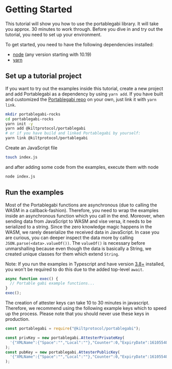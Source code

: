 # Getting Started

This tutorial will show you how to use the portablegabi library.
It will take you approx. 30 minutes to work through.
Before you dive in and try out the tutorial, you need to set up your environment.

To get started, you need to have the following dependencies installed:

- [node](https://nodejs.org/en/) (any version starting with 10.19)
- [yarn](https://yarnpkg.com/getting-started)

## Set up a tutorial project

If you want to try out the examples inside this tutorial, create a new project and add Portablegabi as a dependency by using `yarn add`.
If you have built and customized the [Portablegabi repo](https://github.com/KILTprotocol/portablegabi/) on your own, just link it with `yarn link`.

```bash
mkdir portablegabi-rocks
cd portablegabi-rocks
yarn init -y
yarn add @kiltprotocol/portablegabi
# or if you have build and linked Portablegabi by yourself:
yarn link @kiltprotocol/portablegabi
```

Create an JavaScript file

```bash
touch index.js
```

and after adding some code from the examples, execute them with node

```bash
node index.js
```

## Run the examples

Most of the Portablegabi functions are asynchronous (due to calling the WASM in a callback-fashion).
Therefore, you need to wrap the examples inside an asynchronous function which you call in the end.
Moreover, when sending data from JavaScript to WASM and vise versa, it needs to be serialized to a string.
Since the zero knowledge magic happens in the WASM, we rarely deserialize the received data in JavaScript.
In case you are curious, you can deeper inspect the data more by calling `JSON.parse(<data>.valueOf())`.
The `valueOf()` is necessary before unmarshalling because even though the data is basically a String, we created unique classes for them which extend `String`.

Note: If you run the examples in Typescript and have version [3.8+](https://devblogs.microsoft.com/typescript/announcing-typescript-3-8/) installed, you won't be required to do this due to the added top-level `await`.

```js
async function exec() {
  // Portable gabi example functions...
}
exec();
```

The creation of attester keys can take 10 to 30 minutes in javascript.
Therefore, we recommend using the following example keys which to speed up the process.
Please note that you should never use these keys in production.

```js
const portablegabi = require("@kiltprotocol/portablegabi");

const privKey = new portablegabi.AttesterPrivateKey(
  '{"XMLName":{"Space":"","Local":""},"Counter":0,"ExpiryDate":1610554062,"P":"iDYKxuFGt1Xv1aqMLaagjrOPX0hjkOlFrKOp4NPnSBHmQ9SFETUX1M43q3jLsGz+UEWFS3+SS9QpP4CTkl3p/w==","Q":"92MJOhwjESn7QohCCY1oBxsToAfccGoKtE3sBoaNxHWoowSiCy8fMG+B1sO5QU+bV3i1xwvVno9o30RcMoXEaw==","PPrime":"RBsFY3CjW6r36tVGFtNQR1nHr6QxyHSi1lHU8GnzpAjzIepCiJqL6mcb1bxl2DZ/KCLCpb/JJeoUn8BJyS70/w==","QPrime":"e7GEnQ4RiJT9oUQhBMa0A42J0APuODUFWib2A0NG4jrUUYJRBZePmDfA62HcoKfNq7xa44Xqz0e0b6IuGULiNQ==","ECDSA":"MHcCAQEEILO+g4uSDheZ6PSLxR7olFzUhZpeO9tQu84hX6UeIevaoAoGCCqGSM49AwEHoUQDQgAEKvmUz3HIZy890jE78CC9V9BuN8taO+L8GjAeS14v0CL7GCFZ1GMnaSZi4WG3mOjJlJ80CnMowIbUT3Fw1TluFw==","NonrevSk":null}'
);
const pubKey = new portablegabi.AttesterPublicKey(
  '{"XMLName":{"Space":"","Local":""},"Counter":0,"ExpiryDate":1610554062,"N":"g6DWNN/cWep9/lCc6gg0tA8wS1y5LgQx2/fM/wMpYJE8MTZ9SJ3y9kjIBAeSb4aY3vsFhRp8aWsEZzAA0Qu0kW4bzyKN1RU7A0tlmkmDetCxu7Gy2zQMHlTg4YkAVxVYAIIIWhHKHrVLzH7zCsuXos1qm/sthByVdEXv4HPjCZU=","Z":"BiDMFSNGKLIcHJY3tmh2vgiW7D3f5g5b+6Bjf0ns3/rPOg8x0BJ+CzqOLQL+loNIomOzBm/Pk36q3pmPPFMfug80AwUlZOvKTrzj29Agq4DF7p4jruElRyZsdGNjlFkVzILFT/9yrXfjD/9DAHXGm6/4unVnwKP4I0j1r9sLYtg=","S":"Bxm9bNpNLZUM6gy74aR0HW2DadFuy/l+MOdZkG2BiFxbTEP24GXBYA3+d1xajplWEm2iLF4w2OeviIpr8VIzDNy6dXRyGcTnGzj6sVeGlR5u3N+8M2XNH1pNEymLQQbUAt3ogYSWiJW88bxHCf3AZiS91XT1Zh3ENCS9NsyGzt8=","G":"Angd7BuIjTeWGsVLGVCtv+5dx1TMEUr/Z5Fhk7OFUNBexY8fuNfzxfeclgSQpC+nyIAFHc3RB+3Fcs2vOSygopVfLEJo9h7dSjtlcxSZ1wE8YNgouHwfVuq4KWixzIk7Le+IeUzNaQNOL9SI3h5mlxJ5QOO2Src+BPQuFjXPSfI=","H":"U1MyQqwl1LrZY5G61Z2ZDM3zWQKv78HOluCrtxCDBsMvYNRLvhbppOhOdsnG3axN5NIH01/R6mlYojBDg9L7xSwR+1QpmHGUbwkemADlUZQ9c98Up1ORKxNW0asQJdPHV4NGqjQbDfJzejdGJwd95scmSpqLNvRTT+L0iW0ln4A=","T":"BEIUJ5pXzFZPeoB3us341EWxwE7HByM4NaPYRS6YVtDcJdz+H9EEKdUcXhUVrJAQ2OZy2FP0+SNvQVk8AxWDiD73tHUUKDnkMoKSkHPnEnsCInGHr4iTYE2zp8/uEBFxNppq5SP9gQOzE2qekGket2co0W/+jKNtg63u1udlZjo=","R":["OpuoX8xEvGaULH7ir3G/W9zBB1gmYN6lllJsk8+QGGQxydbrtoQiFfhU1Tyqm59sq3GIhksiYB6Th6jYq3BIFKVynX993FPYU2HS2dceFk5kvymIx33u2nTyMzFvox2b6IkKHKXfbtx/VWWlVYcywFOAOiQ1Xa7dXDx1ebuGowE=","Jamoy887kQjyTKjHwgFGxOKugcGIxdUhK9pE/nDTFttU6ndo5qm04AVB5n4WUaFurrKlNSIICheAXI10kIy37Ogr1N4Ge/7TbyZ/hXB8DBzoJbD3MVpXblq9hrhEkb+yyJ9uipnKckflQBWGzl+grXV17SWVhd5TKpUrMw1cDYs=","YGogpko2T4xWQjipZN691tpWJYffyX5evzh2EJAZSpP3evnMbro0Et5Bk+2NY9yt/GoJW8qkVkwEdaYU0jQiGS27F3aJ5e00VOCnZ6bIXJKgcTTxqc5c9NrpJVWNX9n5G590OVTNqlLUOFw3/mIY26A2MKxsa56j2K0V4IM0FI4=","Jca8++mT6d93MK0S8Fb6rtu7TpV9TGqM0mSvO0JKuyRvEro3anRbvZ8sHRLt2q2ePIyCQHz2eUc4iJ1vQLnzMxVavQ3xS5AAS27Tw+xM64JhWV6BFDqZgaEcu22jEi+Rrjjqss2nmC6CQYJZt5g5P0dXGV2JKDcrUaGCtzc4cNE=","ZIV6MWKglRL5B9vv5RmBigbieiuebmy/mcpycXlyQcoZEeNCzuGs/JgRnGr05umbcsQ5ZNSS3TKiL5CM/Z4fanuSu6jNnVoHvSkxI3x28ZpMV8C43CXkS6smmiZP+2SSL419Q247ZbP04T5wHcZ6GooCLxnfx5DeEtRze3UU1Wk=","IbwQtY9iF7C/rNKkTilHP5jEj9r3aI1tRVU9WeMzE9yxrE0mggzpcoCM0lJFLcqVyWhKD3PWssuXwNiLJipUL+sH/u8Qk8Bu6sv/USlUU7sgSJ4akl2Lp+5oYSkzHiZTeJtLg0OVGZnka3pGxzg0ihkkT6Bdk8K2OicTNxlHzgI=","ZQ9/qIgvOx/8dyXlAFeZH+2lriSPaj/NDzPCxR9sXqBYJskSkSrdGogxP2RZeAGyDh7NvwUtvBDQ/vLKz/O3ANPUOnaRx1n4uBF+uBdt0h3Ml/DckhL5k2+nHQsnZWPFxkdpatCIFWcvYuldx+gXLePBaRmNnKMoxAgT+tJnJcw=","ZGfBOqHujseUhLZdfs8kq+/kmG3yMwUAmQrGgTdNej8npNsOyD/Am/SoPdSjpr1enuMgBzva/bjn3/z8nncpia65+v9Pn5831UuFp8h53/1WaEHvN/yctnIKb8k1IRtPlSvnfq7qwC/sIGvHq+ZTj3/ie57rTSkSMrmdFL8PMM0=","TM38T4ekWiNWICCgry7GsppfVt2ImPv4SL//f/J3beP34K1afJCsHk50XJwi8qyMz8HqEVK2sWvMQzJ8Amct4sAfRYIZNmqH7mSR7LwIXvihwv1dUlJv2R7MLTjEGkEnJHE5cCR0K5GxjeQSSgNHAu33MOth3ipsK9ZmF+slSkI=","YwMb/IVn2NsA4y8ZiiBxCWoOg0tsqyYKTakxDZnRhw+wHwhnA3+T87X4tOSAx+dYlmtj3UQzUAeFRYztr2YTrF2boS/YFeAiVh6swPgFOScvmOuf5O4fJn7z+iXr+ivgFccswxBhxqa9MdF8ReqHaVouj8LLyk33fZgWduwfnA=="],"EpochLength":432000,"Params":{"LePrime":120,"Lh":256,"Lm":256,"Ln":1024,"Lstatzk":80,"Le":597,"LeCommit":456,"LmCommit":592,"LRA":1104,"LsCommit":593,"Lv":1700,"LvCommit":2036,"LvPrime":1104,"LvPrimeCommit":1440},"Issuer":"","ECDSA":"MFkwEwYHKoZIzj0CAQYIKoZIzj0DAQcDQgAEKvmUz3HIZy890jE78CC9V9BuN8taO+L8GjAeS14v0CL7GCFZ1GMnaSZi4WG3mOjJlJ80CnMowIbUT3Fw1TluFw==","NonrevPk":null}'
);
```
